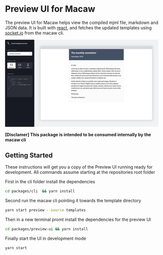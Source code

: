 # Preview UI for Macaw

The preview UI for Macaw helps view the compiled mjml file, markdown and JSON data. It is built with [react](https://reactjs.org/), and fetches the updated templates using [socket.io](https://socket.io/) from the macaw cli.
 

![Macaw UI Preivew](./preview.png)

**[Disclamer] This package is intended to be consumed internally by the macaw cli**

## Getting Started

These instructions will get you a copy of the Preview UI running ready for development. All commands assume starting at the repositories root folder

First in the cli folder install the dependencies
```bash
cd packages/cli  && yarn install
```

Second run the macaw cli pointing it towards the template directory

```bash
yarn start preview --source templates
```

Then in a new terminal promt install the dependencies for the preview UI

```bash
cd packages/preview-ui && yarn install
```

Finally start the UI in development mode
```
yarn start
```
